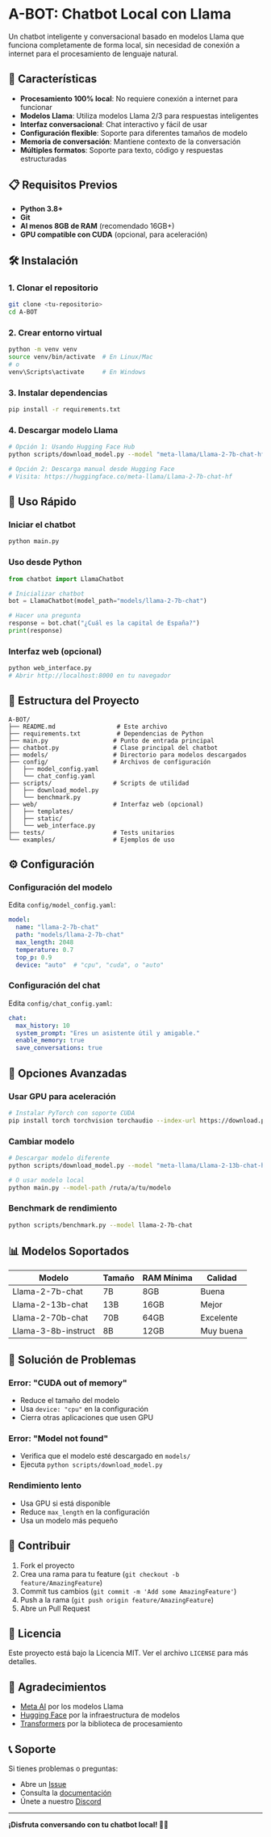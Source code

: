 # A-BOT: Chatbot Local con Llama

Un chatbot inteligente y conversacional basado en modelos Llama que funciona completamente de forma local, sin necesidad de conexión a internet para el procesamiento de lenguaje natural.

## 🚀 Características

- **Procesamiento 100% local**: No requiere conexión a internet para funcionar
- **Modelos Llama**: Utiliza modelos Llama 2/3 para respuestas inteligentes
- **Interfaz conversacional**: Chat interactivo y fácil de usar
- **Configuración flexible**: Soporte para diferentes tamaños de modelo
- **Memoria de conversación**: Mantiene contexto de la conversación
- **Múltiples formatos**: Soporte para texto, código y respuestas estructuradas

## 📋 Requisitos Previos

- **Python 3.8+**
- **Git**
- **Al menos 8GB de RAM** (recomendado 16GB+)
- **GPU compatible con CUDA** (opcional, para aceleración)

## 🛠️ Instalación

### 1. Clonar el repositorio
```bash
git clone <tu-repositorio>
cd A-BOT
```

### 2. Crear entorno virtual
```bash
python -m venv venv
source venv/bin/activate  # En Linux/Mac
# o
venv\Scripts\activate     # En Windows
```

### 3. Instalar dependencias
```bash
pip install -r requirements.txt
```

### 4. Descargar modelo Llama
```bash
# Opción 1: Usando Hugging Face Hub
python scripts/download_model.py --model "meta-llama/Llama-2-7b-chat-hf"

# Opción 2: Descarga manual desde Hugging Face
# Visita: https://huggingface.co/meta-llama/Llama-2-7b-chat-hf
```

## 🎯 Uso Rápido

### Iniciar el chatbot
```bash
python main.py
```

### Uso desde Python
```python
from chatbot import LlamaChatbot

# Inicializar chatbot
bot = LlamaChatbot(model_path="models/llama-2-7b-chat")

# Hacer una pregunta
response = bot.chat("¿Cuál es la capital de España?")
print(response)
```

### Interfaz web (opcional)
```bash
python web_interface.py
# Abrir http://localhost:8000 en tu navegador
```

## 📁 Estructura del Proyecto

```
A-BOT/
├── README.md                 # Este archivo
├── requirements.txt          # Dependencias de Python
├── main.py                  # Punto de entrada principal
├── chatbot.py               # Clase principal del chatbot
├── models/                  # Directorio para modelos descargados
├── config/                  # Archivos de configuración
│   ├── model_config.yaml
│   └── chat_config.yaml
├── scripts/                 # Scripts de utilidad
│   ├── download_model.py
│   └── benchmark.py
├── web/                     # Interfaz web (opcional)
│   ├── templates/
│   ├── static/
│   └── web_interface.py
├── tests/                   # Tests unitarios
└── examples/                # Ejemplos de uso
```

## ⚙️ Configuración

### Configuración del modelo
Edita `config/model_config.yaml`:

```yaml
model:
  name: "llama-2-7b-chat"
  path: "models/llama-2-7b-chat"
  max_length: 2048
  temperature: 0.7
  top_p: 0.9
  device: "auto"  # "cpu", "cuda", o "auto"
```

### Configuración del chat
Edita `config/chat_config.yaml`:

```yaml
chat:
  max_history: 10
  system_prompt: "Eres un asistente útil y amigable."
  enable_memory: true
  save_conversations: true
```

## 🔧 Opciones Avanzadas

### Usar GPU para aceleración
```bash
# Instalar PyTorch con soporte CUDA
pip install torch torchvision torchaudio --index-url https://download.pytorch.org/whl/cu118
```

### Cambiar modelo
```bash
# Descargar modelo diferente
python scripts/download_model.py --model "meta-llama/Llama-2-13b-chat-hf"

# O usar modelo local
python main.py --model-path /ruta/a/tu/modelo
```

### Benchmark de rendimiento
```bash
python scripts/benchmark.py --model llama-2-7b-chat
```

## 📊 Modelos Soportados

| Modelo | Tamaño | RAM Mínima | Calidad |
|--------|--------|------------|---------|
| Llama-2-7b-chat | 7B | 8GB | Buena |
| Llama-2-13b-chat | 13B | 16GB | Mejor |
| Llama-2-70b-chat | 70B | 64GB | Excelente |
| Llama-3-8b-instruct | 8B | 12GB | Muy buena |

## 🐛 Solución de Problemas

### Error: "CUDA out of memory"
- Reduce el tamaño del modelo
- Usa `device: "cpu"` en la configuración
- Cierra otras aplicaciones que usen GPU

### Error: "Model not found"
- Verifica que el modelo esté descargado en `models/`
- Ejecuta `python scripts/download_model.py`

### Rendimiento lento
- Usa GPU si está disponible
- Reduce `max_length` en la configuración
- Usa un modelo más pequeño

## 🤝 Contribuir

1. Fork el proyecto
2. Crea una rama para tu feature (`git checkout -b feature/AmazingFeature`)
3. Commit tus cambios (`git commit -m 'Add some AmazingFeature'`)
4. Push a la rama (`git push origin feature/AmazingFeature`)
5. Abre un Pull Request

## 📝 Licencia

Este proyecto está bajo la Licencia MIT. Ver el archivo `LICENSE` para más detalles.

## 🙏 Agradecimientos

- [Meta AI](https://ai.meta.com/) por los modelos Llama
- [Hugging Face](https://huggingface.co/) por la infraestructura de modelos
- [Transformers](https://github.com/huggingface/transformers) por la biblioteca de procesamiento

## 📞 Soporte

Si tienes problemas o preguntas:

- Abre un [Issue](https://github.com/tu-usuario/A-BOT/issues)
- Consulta la [documentación](docs/)
- Únete a nuestro [Discord](https://discord.gg/tu-servidor)

---

**¡Disfruta conversando con tu chatbot local! 🤖✨** 